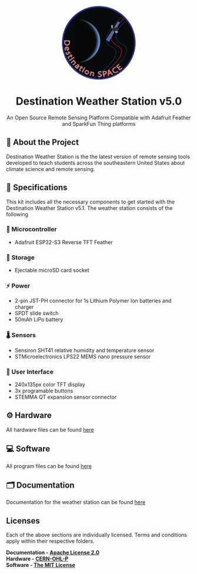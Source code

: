 <div align="center">
    <img src="docs/assets/Destination Space Logo.png" width="200" height="auto"/>
    <h1>Destination Weather Station v5.0</h1>
    <p>An Open Source Remote Sensing Platform Compatible with Adafruit Feather and SparkFun Thing platforms</p>
</div>

## 🌟 About the Project
Destination Weather Station is the the latest version of remote sensing tools developed to teach students across the southeastern United States about climate science and remote sensing.

## 📝 Specifications
This kit includes all the necessary components to get started with the Destination Weather Station v5.1. The weather station consists of the following

### 🤖 Microcontroller
- Adafruit ESP32-S3 Reverse TFT Feather
### 💾 Storage
- Ejectable microSD card socket
### ⚡ Power
- 2-pin JST-PH connector for 1s Lithium Polymer Ion batteries and charger
- SPDT slide switch
- 50mAh LiPo battery
### 🌡️ Sensors
- Sensiron SHT41 relative humidity and temperature sensor
- STMicroelectronics LPS22 MEMS nano pressure sensor
### 👤 User Interface
- 240x135px color TFT display
- 3x programable buttons
- STEMMA QT expansion sensor connector
## ⚙️ Hardware
All hardware files can be found [here](hardware)
## 💻 Software
All program files can be found [here](software)
## 🗂️ Documentation
Documentation for the weather station can be found [here](docs)

## Licenses
Each of the above sections are individually licensed. Terms and conditions apply within their respective folders.

**Documentation - [Apache License 2.0](docs/LICENSE)** <br>
**Hardware - [CERN-OHL-P](hardware/LICENSE)** <br>
**Software - [The MIT License](software/LICENSE)**